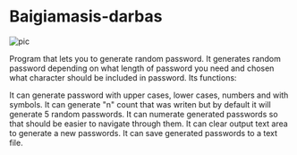 # Baigiamasis-darbas

![pic](https://github.com/Vitalij1345/Baigiamasis-darbas/assets/135922325/839c4147-2224-40f5-8168-e905ec735c5d)










































Program that lets you to generate random password. It generates random password depending on what length of password you need and chosen what character should be included in password.
Its functions:

It can generate password with upper cases, lower cases, numbers and with symbols.
It can generate "n" count that was writen but by default it will generate 5 random passwords.
It can numerate generated passwords so that should be easier to navigate through them.
It can clear output text area to generate a new passwords.
It can save generated passwords to a text file.
